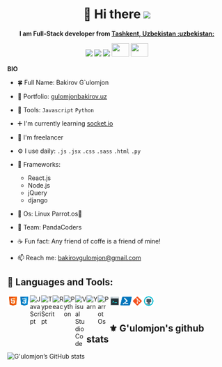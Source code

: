 <h1 align="center"> 🧔 Hi there <img src="https://raw.githubusercontent.com/MartinHeinz/MartinHeinz/master/wave.gif" width="30px">
 </h1>
 <p align="center"><strong>I am Full-Stack developer from <a href="https://www.google.com/maps/place/%D0%A2%D0%BE%D1%88%D0%BA%D0%B5%D0%BD%D1%82,+O%60zbekiston/@41.2825125,69.1392799,11z/data=!3m1!4b1!4m5!3m4!1s0x38ae8b0cc379e9c3:0xa5a9323b4aa5cb98!8m2!3d41.2994958!4d69.2400734" target="_blank">Tashkent, Uzbekistan :uzbekistan:</a> </strong></p>
<div align="center">
  <a href="https://www.instagram.com/bak1rof.f/" target="_blank"><img height="30" src="https://camo.githubusercontent.com/c9dacf0f25a1489fdbc6c0d2b41cda58b77fa210a13a886d6f99e027adfbd358/68747470733a2f2f6564656e742e6769746875622e696f2f537570657254696e7949636f6e732f696d616765732f7376672f696e7374616772616d2e737667" /></a>
   <a href="https://www.facebook.com/gulomjon.bakirov.7/" target="_blank"><img height="30" src="https://camo.githubusercontent.com/8f245234577766478eaf3ee72b0615e99bb9ef3eaa56e1c37f75692811181d5c/68747470733a2f2f6564656e742e6769746875622e696f2f537570657254696e7949636f6e732f696d616765732f7376672f66616365626f6f6b2e737667" /></a>
   <a href="https://t.me/bak1roff" target="_blank"><img height="30" src="https://camo.githubusercontent.com/f4b401dd7cd9b7840fd31acafd49e151a80e4c9600bf219934461b96dd98e013/68747470733a2f2f6564656e742e6769746875622e696f2f537570657254696e7949636f6e732f696d616765732f7376672f74656c656772616d2e737667" /></a>
 <a href="https://https://auth.geeksforgeeks.org/user/bakirovgulomjon" ><img src="https://upload.wikimedia.org/wikipedia/commons/4/43/GeeksforGeeks.svg" height="30" width="40" /></a>
  <a href="https://leetcode.com/GBakirov/" ><img src="https://upload.wikimedia.org/wikipedia/commons/1/19/LeetCode_logo_black.png" height="30" width="40" /></a>
</div>

<br />
<strong>BIO</strong>

  - :four_leaf_clover: Full Name: Bakirov G`ulomjon
  - 🏅 Portfolio: [gulomjonbakirov.uz](https://gulomjonbakirov.uz)
  - 🐊 Tools: <code>Javascript</code> <code>Python</code> 
  - ➕ I'm currently learning <a href="socket.io">socket.io</a>
  - 🏢 I'm freelancer
  - ⚙️ I use daily: <code>.js</code> <code>.jsx</code> <code>.css</code> <code>.sass</code> <code>.html</code> <code>.py</code> 
  - 🍂 Frameworks: 
      - React.js
      - Node.js
      - jQuery
      - django
    
  - 🐧 Os: Linux  Parrot.os🦜 
  - 🐼 Team: PandaCoders 
  - ☕ Fun fact: Any friend of coffe is a friend of mine!
  - 📫 Reach me: <a href="mailto: bakirovgulomjon@gmail.com" target="_blank"> bakirovgulomjon@gmail.com </a> 
 
## 🔨 Languages and Tools:

<img align="left" alt="HTML" width="26px" src="./images/html.svg" />
<img align="left" alt="CSS" width="26px" src="./images/css.svg" />
<img align="left" alt="JavaScript" width="26px" src="https://camo.githubusercontent.com/9496882abd182958bcea4238ab44f7eb8928d7a4144c150f18f6c55ceb9b4490/68747470733a2f2f6564656e742e6769746875622e696f2f537570657254696e7949636f6e732f696d616765732f7376672f6a6176617363726970742e737667" />
<img align="left" alt="TypeScript" width="26px" src="https://camo.githubusercontent.com/ff660f3b34106793e1a8008592156f3127d8465adc82e103b9f2e0ce012c70ec/68747470733a2f2f6564656e742e6769746875622e696f2f537570657254696e7949636f6e732f696d616765732f7376672f747970657363726970742e737667" />
<img align="left" alt="React" width="26px" src="https://camo.githubusercontent.com/98ce3f27aec475c03ad0441a7d4092f6b956814c7adc7f0049689dccedb82f1d/68747470733a2f2f6564656e742e6769746875622e696f2f537570657254696e7949636f6e732f696d616765732f7376672f72656163742e737667" />
<img align="left" alt="Python" width="26px" src="https://camo.githubusercontent.com/aa96ee3a3352c9c3c2161d3e95698d0885a277ab85d617fe77912627d37a3959/68747470733a2f2f6564656e742e6769746875622e696f2f537570657254696e7949636f6e732f696d616765732f7376672f707974686f6e2e737667" />
<img align="left" alt="Visual Studio Code" width="26px" src="https://upload.wikimedia.org/wikipedia/commons/9/9a/Visual_Studio_Code_1.35_icon.svg" />
<img align="left" alt="Yarn" width="26px" src="https://camo.githubusercontent.com/9ec5d0c3f7552908b21cfa4cc656e5bd2b6f1c4d2f46225a3ff1d2ee176ec4ef/68747470733a2f2f6564656e742e6769746875622e696f2f537570657254696e7949636f6e732f696d616765732f7376672f7961726e2e737667" />
<img align="left" alt="Parrot Os" width="26px" src="https://camo.githubusercontent.com/875b2967090ac970937698e92e1bfeefdc6168b9afb428aabfe321e19d549d74/68747470733a2f2f6564656e742e6769746875622e696f2f537570657254696e7949636f6e732f696d616765732f7376672f6c696e75782e737667" />
<img align="left" alt="Terminal Console" width="26px" src="./images/console.svg" />
<img align="left" alt="Powershell" width="26px" src="./images/powershell.svg" />
<img align="left" alt="Git" width="26px" src="./images/git.svg" />
<img align="left" alt="GitHub" width="26px" src="./images/github.svg" />
<br />
<br />
 
 ## ⚜ G'ulomjon's github stats
![G'ulomjon’s GitHub stats](https://github-readme-stats.vercel.app/api?username=GulomjonBakirov&show_icons=true&theme=tokyonight&count_private=true)
